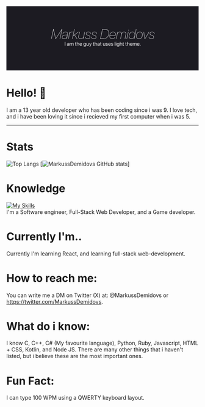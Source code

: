 <img src="https://github.com/MarkussDemidovs/MarkussDemidovs/blob/main/1500x500.png?raw=true">

# Hello! 👋
I am a 13 year old developer who has been coding since i was 9.
I love tech, and i have been loving it since i recieved my first computer when i was 5.

<hr>

# Stats
![Top Langs](https://github-readme-stats.vercel.app/api/top-langs/?username=markussdemidovs&layout=compact)
[![MarkussDemidovs GitHub stats](https://github-readme-stats.vercel.app/api?username=markussdemidovs)]

# Knowledge
[![My Skills](https://skillicons.dev/icons?i=js,html,css,cpp,cs,c,ts,kotlin,py,ruby,react,ts,nodejs)](https://skillicons.dev)
<br>
I'm a Software engineer, Full-Stack Web Developer, and a Game developer. 

# Currently I'm..
Currently I'm learning React, and learning full-stack web-development.

# How to reach me: 
You can write me a DM on Twitter (X) at: 
@MarkussDemidovs or
https://twitter.com/MarkussDemidovs.

# What do i know:
I know C, C++, C# (My favourite language), Python, Ruby, Javascript, HTML + CSS,
Kotlin, and Node JS. 
There are many other things that i haven't listed, but i believe these are the most important ones.

# Fun Fact:
I can type 100 WPM using a QWERTY keyboard layout.
